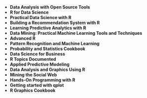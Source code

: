 <ul>
                               
<li><b><a target="_blank" href="https://github.com/manjunath5496/Git-Books/blob/master/git(2).pdf" style="text-decoration:none;">Data Analysis with Open Source Tools</a></b></li>
                                <li><b><a target="_blank" href="https://github.com/manjunath5496/Git-Books/blob/master/git(3).pdf" style="text-decoration:none;">R for Data Science</a></b></li>
                               
<li><b><a target="_blank" href="https://github.com/manjunath5496/Git-Books/blob/master/git(4).pdf" style="text-decoration:none;">Practical Data Science with R</a></b></li>
                                <li><b><a target="_blank" href="https://github.com/manjunath5496/Git-Books/blob/master/git(5).pdf" style="text-decoration:none;"> Building a Recommendation System with R </a></b></li>
                                
 <li><b><a target="_blank" href="https://github.com/manjunath5496/Git-Books/blob/master/git(6).pdf" style="text-decoration:none;">Learning Predictive Analytics with R</a></b></li>
                          
<li><b><a target="_blank" href="https://github.com/manjunath5496/Git-Books/blob/master/git(7).pdf" style="text-decoration:none;">Data Mining: Practical Machine Learning Tools and Techniques </a></b></li>
                                <li><b><a target="_blank" href="https://github.com/manjunath5496/Git-Books/blob/master/git(8).pdf" style="text-decoration:none;">Advanced R</a></b></li>
                                <li><b><a target="_blank" href="https://github.com/manjunath5496/Git-Books/blob/master/git(9).pdf" style="text-decoration:none;">Pattern Recognition and Machine Learning </a></b></li>
                                
 
        
<li><b><a target="_blank" href="https://github.com/manjunath5496/Git-Books/blob/master/git(11).pdf" style="text-decoration:none;">Probability and Statistics Cookbook </a></b></li>
                               
 <li><b><a target="_blank" href="https://github.com/manjunath5496/Git-Books/blob/master/git(13).pdf" style="text-decoration:none;">Data Science for Business</a></b></li> 
 
 <li><b><a target="_blank" href="https://github.com/manjunath5496/Git-Books/blob/master/git(14).pdf" style="text-decoration:none;">R Topics Documented</a></b></li>
                                <li><b><a target="_blank" href="https://github.com/manjunath5496/Git-Books/blob/master/git(15).pdf" style="text-decoration:none;">Applied Predictive Modeling </a></b></li>

  
 <li><b><a target="_blank" href="https://github.com/manjunath5496/Git-Books/blob/master/git(16).pdf" style="text-decoration:none;">Data Analysis and Graphics Using R</a></b></li>
                                <li><b><a target="_blank" href="https://github.com/manjunath5496/Git-Books/blob/master/git(17).pdf" style="text-decoration:none;">Mining the Social Web </a></b></li>
                                
  <li><b><a target="_blank" href="https://github.com/manjunath5496/Git-Books/blob/master/git(18).pdf" style="text-decoration:none;">Hands-On Programming with R</a></b></li>
                                <li><b><a target="_blank" href="https://github.com/manjunath5496/Git-Books/blob/master/git(19).pdf" style="text-decoration:none;">Getting started with qplot </a></b></li>
         <li><b><a target="_blank" href="https://github.com/manjunath5496/Git-Books/blob/master/git(20).pdf" style="text-decoration:none;">R Graphics Cookbook </a></b></li>                                                           
                                
                                
                                
                                
                                
                                
                                
                                
 
 </ul>
